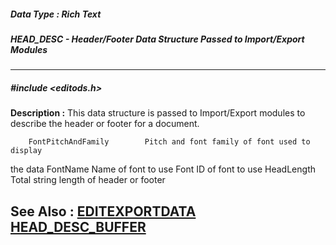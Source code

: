##### Data Type : Rich Text
##### HEAD_DESC - Header/Footer Data Structure Passed to Import/Export Modules
---
##### #include <editods.h>
**Description :**
This data structure is passed to Import/Export modules to describe the header 
or footer for a document.

        FontPitchAndFamily        Pitch and font family of font used to display 
the data
        FontName                           Name of font to use
        Font                                       ID of font to use
        HeadLength                       Total string length of header or footer

**See Also :**
[EDITEXPORTDATA](D:/md_files/EDITEXPORTDATA.md)
[HEAD_DESC_BUFFER](D:/md_files/HEAD_DESC_BUFFER.md)
---
